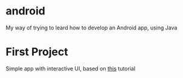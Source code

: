 # android
My way of trying to leard how to develop an Android app, using Java

# First Project

Simple app with interactive UI, based on [this](https://codelabs.developers.google.com/codelabs/android-training-layout-editor-part-a#1) tutorial
